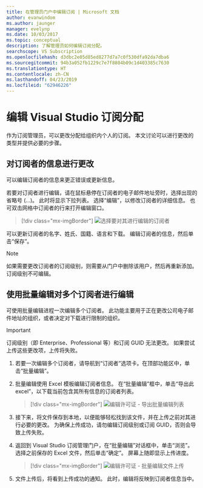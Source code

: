 ```yaml
---
title: 在管理员门户中编辑订阅 | Microsoft 文档
author: evanwindom
ms.author: jaunger
manager: evelynp
ms.date: 10/03/2017
ms.topic: conceptual
description: 了解管理员如何编辑订阅分配。
searchscope: VS Subscription
ms.openlocfilehash: d3dbc2e05d85ed8277d7a7c0f530dfa92da7dba6
ms.sourcegitcommit: 94b3a052fb1229c7e7f8804b09c1d403385c7630
ms.translationtype: HT
ms.contentlocale: zh-CN
ms.lasthandoff: 04/23/2019
ms.locfileid: "62946226"
---
```

# <a name="editing-visual-studio-subscription-assignments"></a>编辑 Visual Studio 订阅分配

作为订阅管理员，可以更改分配给组织内个人的订阅。  本文讨论可以进行更改的类型并提供必要的步骤。

## <a name="making-changes-to-subscriber-information"></a>对订阅者的信息进行更改
可以编辑订阅者的信息来更正错误或更新信息。

若要对订阅者进行编辑，请在鼠标悬停在订阅者的电子邮件地址旁时，选择出现的省略号 (…)。 此时将显示下拉列表。  选择“编辑”，以修改订阅者的详细信息。 也可双击网格中订阅者的行来打开编辑窗口。
> [!div class="mx-imgBorder"]
> ![选择要对其进行编辑的订阅者](_img/edit-license/select-subscriber.png)

可以更新订阅者的名字、姓氏、国籍、语言和下载。 编辑订阅者的信息，然后单击“保存”。

   > [!NOTE]
   > 如果需要更改订阅者的订阅级别，则需要从门户中删除该用户，然后再重新添加。 订阅级别不可编辑。

## <a name="editing-multiple-subscribers-using-bulk-edit"></a>使用批量编辑对多个订阅者进行编辑

可使用批量编辑进程一次编辑多个订阅者。 此功能主要用于正在更改公司电子邮件地址的组织，或者决定对下载进行限制的组织。

   > [!IMPORTANT]
   > 订阅级别（即 Enterprise、Professional 等）和订阅 GUID 无法更改。  如果尝试上传这些更改项，上传将失败。

1. 若要一次编辑多个订阅者，请导航到“订阅者”选项卡。在顶部功能区中，单击“批量编辑”。

2. 批量编辑使用 Excel 模板编辑订阅者信息。 在“批量编辑”框中，单击“导出此 excel”，以下载当前包含其所有信息的订阅者列表。
   > [!div class="mx-imgBorder"]
   > ![编辑许可证 - 导出批量编辑列表](_img/edit-license/edit-license-bulk-edit-export.png)

3. 接下来，将文件保存到本地，以便能够轻松找到该文件，并在上传之前对其进行必要的更改。 为确保上传成功，请勿编辑订阅级别或订阅 GUID，否则会导致上传失败。

4. 返回到 Visual Studio 订阅管理门户，在“批量编辑”对话框中，单击“浏览”。 选择之前保存的 Excel 文件，然后单击“确定”。 屏幕上随即显示上传进度。
   > [!div class="mx-imgBorder"]
   > ![编辑许可证 - 批量编辑文件上传](_img/edit-license/edit-license-bulk-file-upload1.png)

5. 文件上传后，将看到上传成功的通知。 此时，编辑将反映到订阅者信息当中。

